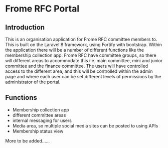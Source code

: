 <h1>Frome RFC Portal</h1>
<h2>Introduction</h2>
<p>This is an organisation application for Frome RFC committee members to. This is built on the Laravel 8 framework, using Fortify with bootstrap. Within the application there will be a number of different functions like the membership collection app. Frome RFC have committee groups, so there will different areas to accommodate this i.e. main committee, mini and junior committee and the finance committee. The users will have controlled access to the different area, and this will be controlled within the admin page and where each user can be set different levels of permissions by the administrator of the portal. </p>

<h2>Functions</h2>
<ul>
<li>Membership collection app</li>
<li>different committee areas</li>
<li>internal messaging for users</li>
<li>Media area, so multiple social media sites can be posted to using APIs </li>
<li>Membership status view</li>
</ul>


<p>More to be added......</p>

